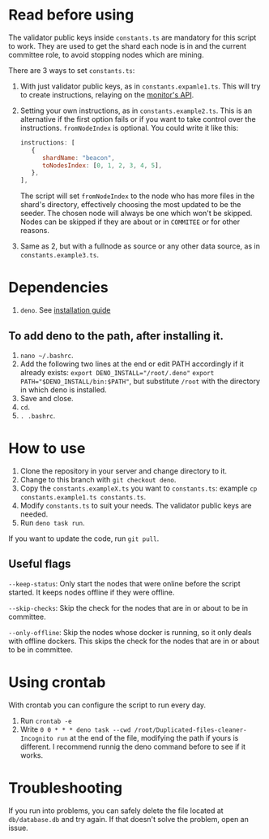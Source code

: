 # Read before using

The validator public keys inside `constants.ts` are mandatory for this script to work. They are used to get the
shard each node is in and the current committee role, to avoid stopping nodes which are mining.

There are 3 ways to set `constants.ts`:

1. With just validator public keys, as in `constants.expamle1.ts`. This will try to create instructions, relaying
   on the [monitor's API](https://monitor.incognito.org).

2. Setting your own instructions, as in `constants.example2.ts`. This is an alternative if the first option fails
   or if you want to take control over the instructions. `fromNodeIndex` is optional. You could write it like this:

   ```js
   instructions: [
      {
         shardName: "beacon",
         toNodesIndex: [0, 1, 2, 3, 4, 5],
      },
   ],
   ```

   The script will set `fromNodeIndex` to the node who has more files in the shard's directory, effectively
   choosing the most updated to be the seeder. The chosen node will always be one which won't be skipped. Nodes can
   be skipped if they are about or in `COMMITEE` or for other reasons.

3. Same as 2, but with a fullnode as source or any other data source, as in `constants.example3.ts`.

# Dependencies

1. `deno`. See [installation guide](https://deno.land/manual/getting_started/installation)

## To add deno to the path, after installing it.

1. `nano ~/.bashrc`.
1. Add the following two lines at the end or edit PATH accordingly if it already exists:
   `export DENO_INSTALL="/root/.deno"` `export PATH="$DENO_INSTALL/bin:$PATH"`, but substitute `/root` with the
   directory in which deno is installed.
1. Save and close.
1. `cd`.
1. `. .bashrc`.

# How to use

1. Clone the repository in your server and change directory to it.
1. Change to this branch with `git checkout deno`.
1. Copy the `constants.exampleX.ts` you want to `constants.ts`: example `cp constants.example1.ts constants.ts`.
1. Modify `constants.ts` to suit your needs. The validator public keys are needed.
1. Run `deno task run`.

If you want to update the code, run `git pull`.

## Useful flags

`--keep-status`: Only start the nodes that were online before the script started. It keeps nodes offline if they
were offline.

`--skip-checks`: Skip the check for the nodes that are in or about to be in committee.

`--only-offline`: Skip the nodes whose docker is running, so it only deals with offline dockers. This skips the
check for the nodes that are in or about to be in committee.

# Using crontab

With crontab you can configure the script to run every day.

1. Run `crontab -e`
1. Write `0 0 * * * deno task --cwd /root/Duplicated-files-cleaner-Incognito run` at the end of the file, modifying
   the path if yours is different. I recommend runnig the deno command before to see if it works.

# Troubleshooting

If you run into problems, you can safely delete the file located at `db/database.db` and try again. If that doesn't
solve the problem, open an issue.
